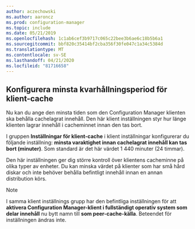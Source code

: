 ```yaml
---
author: aczechowski
ms.author: aaroncz
ms.prod: configuration-manager
ms.topic: include
ms.date: 05/21/2019
ms.openlocfilehash: 1c1ab6cef3b9717c065c22bee3b6ae6c18b5b6a1
ms.sourcegitcommit: bbf820c35414bf2cba356f30fe047c1a34c5384d
ms.translationtype: MT
ms.contentlocale: sv-SE
ms.lasthandoff: 04/21/2020
ms.locfileid: "81716658"
---
```

## <a name="configure-client-cache-minimum-retention-period"></a><a name="bkmk_cache"></a>Konfigurera minsta kvarhållningsperiod för klient-cache

<!--4485509-->

Nu kan du ange den minsta tiden som den Configuration Manager klienten ska behålla cachelagrat innehåll. Den här klient inställningen styr hur länge klienten lagrar innehåll i cacheminnet innan den tas bort.

I gruppen **Inställningar för klient-cache** i klient inställningar konfigurerar du följande inställning: **minsta varaktighet innan cachelagrat innehåll kan tas bort (minuter)**. Som standard är det här värdet 1 440 minuter (24 timmar).

Den här inställningen ger dig större kontroll över klientens cacheminne på olika typer av enheter. Du kan minska värdet på klienter som har små hård diskar och inte behöver behålla befintligt innehåll innan en annan distribution körs.

> [!Note]  
> I samma klient inställnings grupp har den befintliga inställningen för att **aktivera Configuration Manager-klient i fullständigt operativ system som delar innehåll** nu bytt namn till **som peer-cache-källa**. Beteendet för inställningen ändras inte.  
